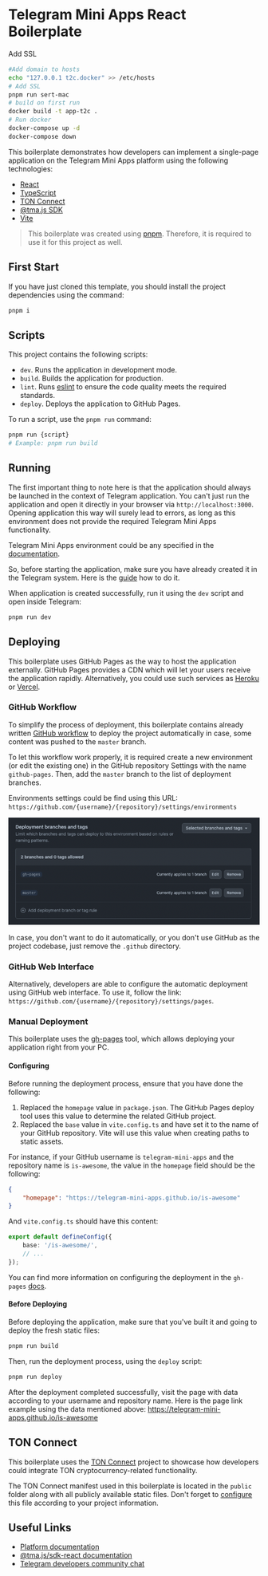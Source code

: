 # Telegram Mini Apps React Boilerplate

Add SSL

```bash
#Add domain to hosts
echo "127.0.0.1 t2c.docker" >> /etc/hosts
# Add SSL
pnpm run sert-mac
# build on first run
docker build -t app-t2c .
# Run docker
docker-compose up -d
docker-compose down
```

This boilerplate demonstrates how developers can implement a single-page application on the Telegram
Mini Apps platform using the following technologies:

- [React](https://react.dev/)
- [TypeScript](https://www.typescriptlang.org/)
- [TON Connect](https://docs.ton.org/develop/dapps/ton-connect/overview)
- [@tma.js SDK](https://docs.telegram-mini-apps.com/packages/tma-js-sdk)
- [Vite](https://vitejs.dev/)

> This boilerplate was created using [pnpm](https://pnpm.io/). Therefore, it is required to use
> it for this project as well.

## First Start

If you have just cloned this template, you should install the project dependencies using the
command:

```Bash
pnpm i
```

## Scripts

This project contains the following scripts:

- `dev`. Runs the application in development mode.
- `build`. Builds the application for production.
- `lint`. Runs [eslint](https://eslint.org/) to ensure the code quality meets the required
  standards.
- `deploy`. Deploys the application to GitHub Pages.

To run a script, use the `pnpm run` command:

```Bash
pnpm run {script}
# Example: pnpm run build
```

## Running

The first important thing to note here is that the application should always be launched in the
context of Telegram application. You can't just run the application and open it directly in your 
browser via `http://localhost:3000`. Opening application this way will surely lead to errors, as long
as this environment does not provide the required Telegram Mini Apps functionality.

Telegram Mini Apps environment could be any specified
in the [documentation](https://docs.telegram-mini-apps.com/platform/about#supported-applications).

So, before starting the application, make sure you have already created it in the Telegram
system. Here is the [guide](https://docs.telegram-mini-apps.com/platform/creating-new-app) how to do it.

When application is created successfully, run it using the `dev` script and open inside Telegram:

```Bash
pnpm run dev
```

## Deploying

This boilerplate uses GitHub Pages as the way to host the application externally. GitHub Pages provides a CDN
which will let your users receive the application rapidly. Alternatively, you could use such services
as [Heroku](https://www.heroku.com/) or [Vercel](https://vercel.com).

### GitHub Workflow

To simplify the process of deployment, this boilerplate contains already
written [GitHub workflow](.github/workflows/github-pages-deploy.yml) to deploy the project automatically in case, some
content was pushed to the `master` branch.

To let this workflow work properly, it is required create a new environment (or edit the existing one) in the GitHub
repository Settings with the name `github-pages`. Then, add the `master` branch to the list of deployment branches.

Environments settings could be find using this URL: `https://github.com/{username}/{repository}/settings/environments`

![img.png](.github/deployment-branches.png)

In case, you don't want to do it automatically, or you don't use GitHub as the project codebase, just remove the
`.github` directory.

### GitHub Web Interface

Alternatively, developers are able to configure the automatic deployment using GitHub web interface. To use it,
follow the link: `https://github.com/{username}/{repository}/settings/pages`.

### Manual Deployment

This boilerplate uses the [gh-pages](https://www.npmjs.com/package/gh-pages) tool, which allows deploying your 
application right from your PC. 

#### Configuring

Before running the deployment process, ensure that you have done the following:

1. Replaced the `homepage` value in `package.json`. The GitHub Pages deploy tool uses this value to
   determine the related GitHub project.
2. Replaced the `base` value in `vite.config.ts` and have set it to the name of your GitHub
   repository. Vite will use this value when creating paths to static assets.

For instance, if your GitHub username is `telegram-mini-apps` and the repository name
is `is-awesome`, the value in the `homepage` field should be the following:

```json
{
    "homepage": "https://telegram-mini-apps.github.io/is-awesome"
}
```

And `vite.config.ts` should have this content:

```ts
export default defineConfig({
    base: '/is-awesome/',
    // ...
});
```

You can find more information on configuring the deployment in the `gh-pages`
[docs](https://github.com/tschaub/gh-pages?tab=readme-ov-file#github-pages-project-sites).

#### Before Deploying

Before deploying the application, make sure that you've built it and going to deploy the fresh
static files:

```bash
pnpm run build
```

Then, run the deployment process, using the `deploy` script:

```Bash
pnpm run deploy
```

After the deployment completed successfully, visit the page with data according to your
username and repository name. Here is the page link example using the data mentioned above:
https://telegram-mini-apps.github.io/is-awesome

## TON Connect

This boilerplate uses the [TON Connect](https://docs.ton.org/develop/dapps/ton-connect/overview)
project to showcase how developers could integrate TON cryptocurrency-related functionality.

The TON Connect manifest used in this boilerplate is located in the `public` folder along with all
publicly available static files. Don't forget
to [configure](https://docs.ton.org/develop/dapps/ton-connect/manifest) this file according to your
project information.

## Useful Links

- [Platform documentation](https://docs.telegram-mini-apps.com/)
- [@tma.js/sdk-react documentation](https://docs.telegram-mini-apps.com/packages/tma-js-sdk-react)
- [Telegram developers community chat](https://t.me/devs)

